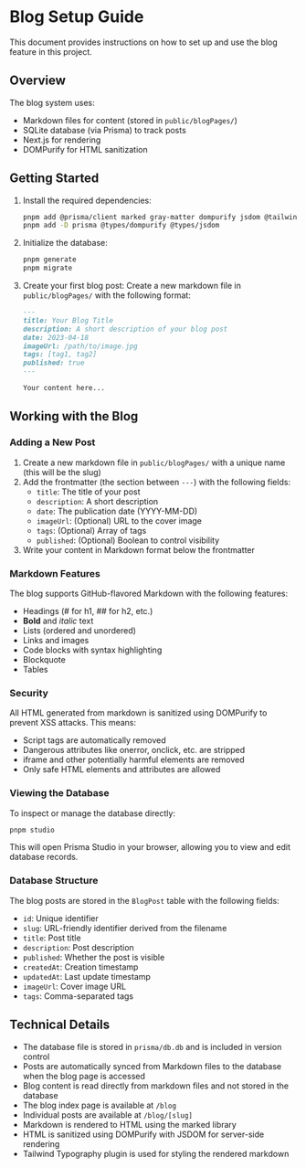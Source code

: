 # Blog Setup Guide

This document provides instructions on how to set up and use the blog feature in this project.

## Overview

The blog system uses:

- Markdown files for content (stored in `public/blogPages/`)
- SQLite database (via Prisma) to track posts
- Next.js for rendering
- DOMPurify for HTML sanitization

## Getting Started

1. Install the required dependencies:

   ```bash
   pnpm add @prisma/client marked gray-matter dompurify jsdom @tailwindcss/typography
   pnpm add -D prisma @types/dompurify @types/jsdom
   ```

2. Initialize the database:

   ```bash
   pnpm generate
   pnpm migrate
   ```

3. Create your first blog post:
   Create a new markdown file in `public/blogPages/` with the following format:

   ```markdown
   ---
   title: Your Blog Title
   description: A short description of your blog post
   date: 2023-04-18
   imageUrl: /path/to/image.jpg
   tags: [tag1, tag2]
   published: true
   ---

   Your content here...
   ```

## Working with the Blog

### Adding a New Post

1. Create a new markdown file in `public/blogPages/` with a unique name (this will be the slug)
2. Add the frontmatter (the section between `---`) with the following fields:
   - `title`: The title of your post
   - `description`: A short description
   - `date`: The publication date (YYYY-MM-DD)
   - `imageUrl`: (Optional) URL to the cover image
   - `tags`: (Optional) Array of tags
   - `published`: (Optional) Boolean to control visibility
3. Write your content in Markdown format below the frontmatter

### Markdown Features

The blog supports GitHub-flavored Markdown with the following features:

- Headings (# for h1, ## for h2, etc.)
- **Bold** and *italic* text
- Lists (ordered and unordered)
- Links and images
- Code blocks with syntax highlighting
- Blockquote
- Tables

### Security

All HTML generated from markdown is sanitized using DOMPurify to prevent XSS attacks. This means:

- Script tags are automatically removed
- Dangerous attributes like onerror, onclick, etc. are stripped
- iframe and other potentially harmful elements are removed
- Only safe HTML elements and attributes are allowed

### Viewing the Database

To inspect or manage the database directly:

```bash
pnpm studio
```

This will open Prisma Studio in your browser, allowing you to view and edit database records.

### Database Structure

The blog posts are stored in the `BlogPost` table with the following fields:

- `id`: Unique identifier
- `slug`: URL-friendly identifier derived from the filename
- `title`: Post title
- `description`: Post description
- `published`: Whether the post is visible
- `createdAt`: Creation timestamp
- `updatedAt`: Last update timestamp
- `imageUrl`: Cover image URL
- `tags`: Comma-separated tags

## Technical Details

- The database file is stored in `prisma/db.db` and is included in version control
- Posts are automatically synced from Markdown files to the database when the blog page is accessed
- Blog content is read directly from markdown files and not stored in the database
- The blog index page is available at `/blog`
- Individual posts are available at `/blog/[slug]`
- Markdown is rendered to HTML using the marked library
- HTML is sanitized using DOMPurify with JSDOM for server-side rendering
- Tailwind Typography plugin is used for styling the rendered markdown
